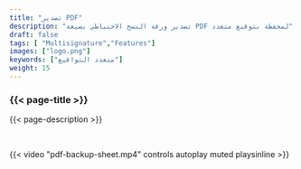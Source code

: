 ```yaml
---
title: "تصدير PDF"
description: "تصدير ورقة النسخ الاحتياطي بصيغة PDF لمحفظة بتوقيع متعدد"
draft: false
tags: [ "Multisignature","Features"]
images: ["logo.png"]
keywords: ["متعدد التواقيع"]
weight: 15
---
```


### {{< page-title >}} 
{{< page-description >}} 

<br>


{{< video "pdf-backup-sheet.mp4" controls  autoplay muted playsinline >}}
